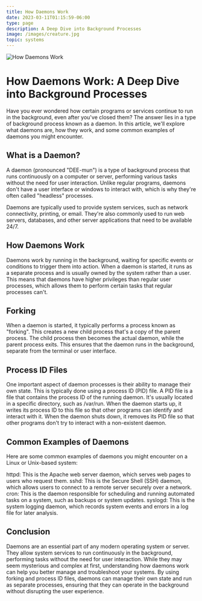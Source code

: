 ```yaml
---
title: How Daemons Work
date: 2023-03-11T01:15:59-06:00
type: page
description: A Deep Dive into Background Processes
image: /images/creature.jpg
topic: systems
---
```

![How Daemons Work](/images/creature.jpg)
# How Daemons Work: A Deep Dive into Background Processes
Have you ever wondered how certain programs or services continue to run in the background, even after you've closed them? The answer lies in a type of background process known as a daemon. In this article, we'll explore what daemons are, how they work, and some common examples of daemons you might encounter.

## What is a Daemon?
A daemon (pronounced "DEE-mun") is a type of background process that runs continuously on a computer or server, performing various tasks without the need for user interaction. Unlike regular programs, daemons don't have a user interface or windows to interact with, which is why they're often called "headless" processes.

Daemons are typically used to provide system services, such as network connectivity, printing, or email. They're also commonly used to run web servers, databases, and other server applications that need to be available 24/7.

## How Daemons Work
Daemons work by running in the background, waiting for specific events or conditions to trigger them into action. When a daemon is started, it runs as a separate process and is usually owned by the system rather than a user. This means that daemons have higher privileges than regular user processes, which allows them to perform certain tasks that regular processes can't.

## Forking
When a daemon is started, it typically performs a process known as "forking". This creates a new child process that's a copy of the parent process. The child process then becomes the actual daemon, while the parent process exits. This ensures that the daemon runs in the background, separate from the terminal or user interface.

## Process ID Files
One important aspect of daemon processes is their ability to manage their own state. This is typically done using a process ID (PID) file. A PID file is a file that contains the process ID of the running daemon. It's usually located in a specific directory, such as /var/run. When the daemon starts up, it writes its process ID to this file so that other programs can identify and interact with it. When the daemon shuts down, it removes its PID file so that other programs don't try to interact with a non-existent daemon.

## Common Examples of Daemons
Here are some common examples of daemons you might encounter on a Linux or Unix-based system:

httpd: This is the Apache web server daemon, which serves web pages to users who request them.
sshd: This is the Secure Shell (SSH) daemon, which allows users to connect to a remote server securely over a network.
cron: This is the daemon responsible for scheduling and running automated tasks on a system, such as backups or system updates.
syslogd: This is the system logging daemon, which records system events and errors in a log file for later analysis.

## Conclusion
Daemons are an essential part of any modern operating system or server. They allow system services to run continuously in the background, performing tasks without the need for user interaction. While they may seem mysterious and complex at first, understanding how daemons work can help you better manage and troubleshoot your systems. By using forking and process ID files, daemons can manage their own state and run as separate processes, ensuring that they can operate in the background without disrupting the user experience.